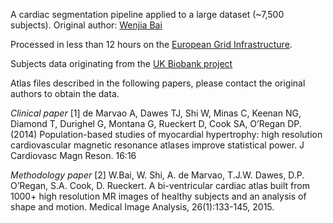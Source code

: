 A cardiac segmentation pipeline applied to a large dataset (~7,500 subjects).
Original author: [Wenjia Bai](http://wp.doc.ic.ac.uk/wbai/)


Processed in less than 12 hours on the [European Grid Infrastructure](http://www.egi.eu/).



Subjects data originating from the [UK Biobank project](http://www.ukbiobank.ac.uk/)

Atlas files described in the following papers, please contact the original authors to obtain the data.

*Clinical paper*
[1] de Marvao A, Dawes TJ, Shi W, Minas C, Keenan NG, Diamond T, Durighel G, Montana G,
Rueckert D, Cook SA, O’Regan DP.(2014) Population-based studies of myocardial hypertrophy:
high resolution cardiovascular magnetic resonance atlases improve statistical power. J
Cardiovasc Magn Reson. 16:16

*Methodology paper*
[2] W.Bai, W. Shi, A. de Marvao, T.J.W. Dawes, D.P. O’Regan, S.A. Cook, D. Rueckert. A
bi-ventricular cardiac atlas built from 1000+ high resolution MR images of healthy
subjects and an analysis of shape and motion. Medical Image Analysis, 26(1):133-145, 2015.

